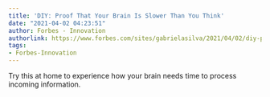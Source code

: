 ```yaml
---
title: 'DIY: Proof That Your Brain Is Slower Than You Think'
date: "2021-04-02 04:23:51"
author: Forbes - Innovation
authorlink: https://www.forbes.com/sites/gabrielasilva/2021/04/02/diy-proof-that-your-brain-is-slower-than-you-think/
tags:
- Forbes-Innovation
---
```

Try this at home to experience how your brain needs time to process incoming information.